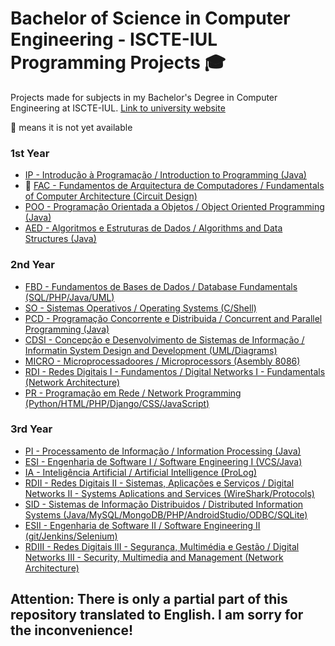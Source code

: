 # Bachelor of Science in Computer Engineering - ISCTE-IUL Programming Projects :mortar_board:
Projects made for subjects in my Bachelor's Degree in Computer Engineering at ISCTE-IUL.
[Link to university website](https://www.iscte-iul.pt/course/3/bachelor-bsc-in-computer-engineering)

:construction: means it is not yet available

### 1st Year
* [IP - Introdução à Programação	 / Introduction to Programming (Java)](1st_Year/IP)
* :construction: [FAC - Fundamentos de Arquitectura de Computadores / Fundamentals of Computer Architecture (Circuit Design)](1st_Year/FAC)
* [POO - Programação Orientada a Objetos / Object Oriented Programming (Java)](1st_Year/POO)
* [AED - Algoritmos e Estruturas de Dados / Algorithms and Data Structures (Java)](1st_Year/AED)


### 2nd Year
* [FBD - Fundamentos de Bases de Dados / Database Fundamentals (SQL/PHP/Java/UML)](2nd_Year/FBD)
* [SO - Sistemas Operativos / Operating Systems (C/Shell)](2nd_Year/SO)
* [PCD - Programação Concorrente e Distribuida / Concurrent and Parallel Programming (Java)](2nd_Year/PCD)
* [CDSI - Concepção e Desenvolvimento de Sistemas de Informação / Informatin System Design and Development (UML/Diagrams)](2nd_Year/CDSI)
* [MICRO - Microprocessadoores / Microprocessors (Asembly 8086)](2nd_Year/MICRO)
* [RDI - Redes Digitais I - Fundamentos / Digital Networks I - Fundamentals (Network Architecture)](2nd_Year/RDI)
* [PR - Programação em Rede / Network Programming (Python/HTML/PHP/Django/CSS/JavaScript)](2nd_Year/PR)


### 3rd Year

* [PI - Processamento de Informação / Information Processing (Java)](3rd_Year/PI)
* [ESI - Engenharia de Software I / Software Engineering I (VCS/Java)](https://github.com/jtaca/ES1-2018-EIC2-03)
* [IA - Inteligência Artificial / Artificial Intelligence (ProLog)](3rd_Year/IA)
* [RDII - Redes Digitais II - Sistemas, Aplicações e Serviços / Digital Networks II - Systems Aplications and Services (WireShark/Protocols)](2nd_Year/RDII)
* [SID - Sistemas de Informação Distribuidos  / Distributed Information Systems (Java/MySQL/MongoDB/PHP/AndroidStudio/ODBC/SQLite)](https://github.com/jtaca/SID-ES2-10-2019)
* [ESII - Engenharia de Software II / Software Engineering II (git/Jenkins/Selenium)](https://github.com/jtaca/SID-ES2-10-2019)
* [RDIII - Redes Digitais III - Segurança, Multimédia e Gestão / Digital Networks III - Security, Multimedia and Management (Network Architecture)](2nd_Year/RDIII)




## Attention: There is only a partial part of this repository translated to English. I am sorry for the inconvenience!
